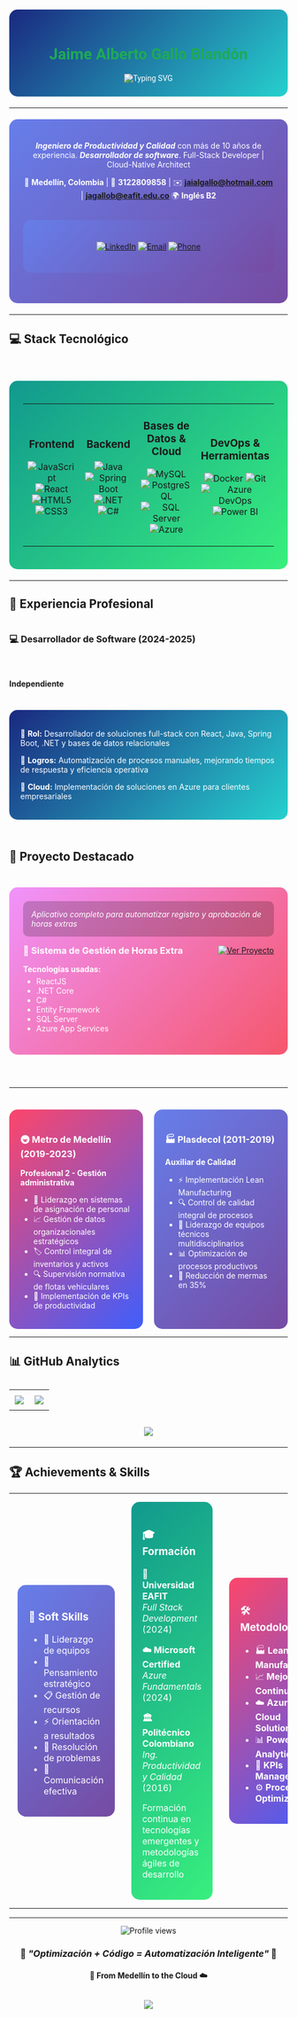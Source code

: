 <div align="center" style="background: linear-gradient(135deg, #1a2980 0%, #26d0ce 100%); padding: 25px; border-radius: 15px; color: white; margin: 20px 0; font-family: 'Roboto', sans-serif;">
  <h1 style="color: #1EAA56; font-family: 'Roboto', sans-serif;">Jaime Alberto Gallo Blandón</h1>
  <img src="https://readme-typing-svg.herokuapp.com?font=Roboto&size=28&duration=3000&pause=1000&color=1eaa56&center=true&vCenter=true&width=700&lines=Ingeniero+de+Productividad+y+Calidad;Desarrollador+de+software" alt="Typing SVG" />
</div>

---

<div align="center" style="background: linear-gradient(135deg, #667eea 0%, #764ba2 100%); padding: 25px; border-radius: 15px; color: white; margin: 20px 0;">

***Ingeniero de Productividad y Calidad*** con más de 10 años de experiencia.  ***Desarrollador de software***. Full-Stack Developer | Cloud-Native Architect

📍 **Medellín, Colombia** | 📱 **3122809858** | ✉️ **jaialgallo@hotmail.com** | **jagallob@eafit.edu.co** 
🌍 **Inglés B2**
<div align="center" style="background: linear-gradient(135deg, #667eea 0%, #764ba2 100%); padding: 25px; border-radius: 15px; margin: 30px 0;">

[![LinkedIn](https://img.shields.io/badge/-LinkedIn-0077B5?style=for-the-badge&logo=linkedin&logoColor=white)](https://www.linkedin.com/in/jagallob)
[![Email](https://img.shields.io/badge/-Email-D14836?style=for-the-badge&logo=gmail&logoColor=white)](mailto:jaialgallo@hotmail.com)
[![Phone](https://img.shields.io/badge/-WhatsApp-25D366?style=for-the-badge&logo=whatsapp&logoColor=white)](https://wa.me/573136093516)

</div>

</div>

---

## 💻 Stack Tecnológico
<br>
<div style="background: linear-gradient(135deg, #11998e 0%, #38ef7d 100%); padding: 25px; border-radius: 15px; margin: 20px 0;">

<table width="100%">
<tr>
<td width="25%" align="center">

### Frontend
![JavaScript](https://img.shields.io/badge/-JavaScript-F7DF1E?style=for-the-badge&logo=javascript&logoColor=black)
![React](https://img.shields.io/badge/-React-61DAFB?style=for-the-badge&logo=react&logoColor=black)
![HTML5](https://img.shields.io/badge/-HTML5-E34F26?style=for-the-badge&logo=html5&logoColor=white)
![CSS3](https://img.shields.io/badge/-CSS3-1572B6?style=for-the-badge&logo=css3&logoColor=white)

</td>
<td width="25%" align="center">

### Backend
![Java](https://img.shields.io/badge/-Java-007396?style=for-the-badge&logo=openjdk&logoColor=white)
![Spring Boot](https://img.shields.io/badge/-Spring%20Boot-6DB33F?style=for-the-badge&logo=spring&logoColor=white)
![.NET](https://img.shields.io/badge/-.NET-512BD4?style=for-the-badge&logo=dotnet&logoColor=white)
![C#](https://img.shields.io/badge/-C%23-239120?style=for-the-badge&logo=c-sharp&logoColor=white)

</td>
<td width="25%" align="center">

### Bases de Datos & Cloud
![MySQL](https://img.shields.io/badge/-MySQL-4479A1?style=for-the-badge&logo=mysql&logoColor=white)
![PostgreSQL](https://img.shields.io/badge/-PostgreSQL-336791?style=for-the-badge&logo=postgresql&logoColor=white)
![SQL Server](https://img.shields.io/badge/-SQL%20Server-CC2927?style=for-the-badge&logo=microsoft-sql-server&logoColor=white)
![Azure](https://img.shields.io/badge/-Azure-0089D6?style=for-the-badge&logo=microsoft-azure&logoColor=white)

</td>
<td width="25%" align="center">

### DevOps & Herramientas
![Docker](https://img.shields.io/badge/-Docker-2496ED?style=for-the-badge&logo=docker&logoColor=white)
![Git](https://img.shields.io/badge/-Git-F05032?style=for-the-badge&logo=git&logoColor=white)
![Azure DevOps](https://img.shields.io/badge/-Azure%20DevOps-0078D7?style=for-the-badge&logo=azure-devops&logoColor=white)
![Power BI](https://img.shields.io/badge/-Power%20BI-F2C811?style=for-the-badge&logo=powerbi&logoColor=black)

</td>
</tr>
</table>

</div>

---
## 🏢 Experiencia Profesional

<div style="display: flex; flex-direction: column; gap: 25px;">

### 💻 Desarrollador de Software (2024-2025)
**Independiente**
<div style="background: linear-gradient(135deg, #1a2980 0%, #26d0ce 100%); padding: 20px; border-radius: 15px; color: white;">
  
🔹 **Rol:** Desarrollador de soluciones full-stack con React, Java, Spring Boot, .NET y bases de datos relacionales   

🔹 **Logros:** Automatización de procesos manuales, mejorando tiempos de respuesta y eficiencia operativa  

🔹 **Cloud:** Implementación de soluciones en Azure para clientes empresariales

</div>

## 🎯 Proyecto Destacado
<div style="background: linear-gradient(135deg, #f093fb 0%, #f5576c 100%); padding: 25px; border-radius: 15px; color: white; margin-bottom: 20px;">  
  <div style="background: rgba(0,0,0,0.2); padding: 15px; border-radius: 10px; margin-bottom: 15px;">
    <em>Aplicativo completo para automatizar registro y aprobación de horas extras</em>
  </div>
   <div style="display: flex; justify-content: space-between; align-items: center; margin-bottom: 15px;">
    <h3 style="margin: 0;">🚀 Sistema de Gestión de Horas Extra</h3>
    <a href="https://github.com/jagallob/ExtraHours.Net">
      <img src="https://img.shields.io/badge/-Ver%20Proyecto-000000?style=for-the-badge&logo=github&logoColor=white" alt="Ver Proyecto"/>
    </a>
  </div>

  <div style="display: grid; grid-template-columns: 1fr 1fr; gap: 15px;">
    <div>
      <strong> Tecnologías usadas:</strong>
      <ul style="margin-top: 5px;">
        <li>ReactJS</li>
        <li>.NET Core</li>
        <li>C#</li>
        <li>Entity Framework</li>
        <li>SQL Server</li>
        <li>Azure App Services</li>
      </ul>
    </div>
  </div>
</div>

---

<div style="display: grid; grid-template-columns: 1fr 1fr; gap: 20px;">

<div style="background: linear-gradient(135deg, #fc466b 0%, #3f5efb 100%); padding: 20px; border-radius: 15px; color: white;">

### 🚇 Metro de Medellín (2019-2023)
**Profesional 2 - Gestión administrativa**

- 📌 Liderazgo en sistemas de asignación de personal  
- 📈 Gestión de datos organizacionales estratégicos  
- 🏷️ Control integral de inventarios y activos  
- 🔍 Supervisión normativa de flotas vehiculares  
- 🎯 Implementación de KPIs de productividad  

</div>

<div style="background: linear-gradient(135deg, #667eea 0%, #764ba2 100%); padding: 20px; border-radius: 15px; color: white;">

### 🏭 Plasdecol (2011-2019)
**Auxiliar de Calidad**

- ⚡ Implementación Lean Manufacturing  
- 🔍 Control de calidad integral de procesos  
- 👥 Liderazgo de equipos técnicos multidisciplinarios  
- 📊 Optimización de procesos productivos  
- 🎯 Reducción de mermas en 35%  

</div>

</div>

</div>

---

## 📊 GitHub Analytics

<div align="center" style="margin: 30px 0;">
<table>
<tr>
<td width="50%" align="center" style="padding: 10px;">

<img src="https://github-readme-stats.vercel.app/api?username=jagallob&show_icons=true&theme=tokyonight&hide_border=true&bg_color=0D1117&title_color=00D9FF&icon_color=00D9FF&text_color=C9D1D9" />

</td>
<td width="50%" align="center" style="padding: 10px;">

<img src="https://github-readme-stats.vercel.app/api/top-langs/?username=jagallob&layout=compact&theme=tokyonight&hide_border=true&bg_color=0D1117&title_color=00D9FF&text_color=C9D1D9" />

</td>
</tr>
</table>
</div>

<div align="center" style="margin: 20px 0;">
  <img src="https://github-readme-streak-stats.herokuapp.com/?user=jagallob&theme=tokyonight&hide_border=true&background=0D1117&stroke=00D9FF&ring=00D9FF&fire=FF6B35&currStreakLabel=00D9FF" />
</div>

---

## 🏆 Achievements & Skills

<div align="center">
<table>
<tr>
<td width="33%" style="padding: 15px;">

<div style="background: linear-gradient(135deg, #667eea 0%, #764ba2 100%); padding: 20px; border-radius: 15px; color: white; min-height: 280px;">

### 🧠 **Soft Skills**

- 👥 Liderazgo de equipos
- 🎯 Pensamiento estratégico  
- 📋 Gestión de recursos
- ⚡ Orientación a resultados
- 🔧 Resolución de problemas
- 💬 Comunicación efectiva

</div>

</td>
<td width="33%" style="padding: 15px;">

<div style="background: linear-gradient(135deg, #11998e 0%, #38ef7d 100%); padding: 20px; border-radius: 15px; color: white; min-height: 280px;">

### 🎓 **Formación**

**🎯 Universidad EAFIT**  
*Full Stack Development* (2024)

**☁️ Microsoft Certified**  
*Azure Fundamentals* (2024)

**🏛️ Politécnico Colombiano**  
*Ing. Productividad y Calidad* (2016)

Formación continua en tecnologías emergentes y metodologías ágiles de desarrollo

</div>

</td>
<td width="33%" style="padding: 15px;">

<div style="background: linear-gradient(135deg, #fc466b 0%, #3f5efb 100%); padding: 20px; border-radius: 15px; color: white; min-height: 280px;">

### 🛠️ **Metodologías**

- 🏭 **Lean Manufacturing**
- 📈 **Mejora Continua**
- ☁️ **Azure Cloud Solutions**
- 📊 **Power BI Analytics**
- 🎯 **KPIs Management**
- ⚙️ **Process Optimization**

</div>

</td>
</tr>
</table>
</div>

---


<div align="center">
  <img src="https://komarev.com/ghpvc/?username=jagallob&label=Profile%20Views&color=00D9FF&style=flat-square" alt="Profile views" />
  
  ### 💭 *"Optimización + Código = Automatización Inteligente"* 💭
  #### 🚀 **From Medellín to the Cloud** ☁️
  
</div>

<!-- GitHub Trophies -->
<div align="center" style="margin: 30px 0;">
  <img src="https://github-profile-trophy.vercel.app/?username=jagallob&theme=tokyonight&no-frame=true&margin-w=15&margin-h=15&column=4" />
</div>
